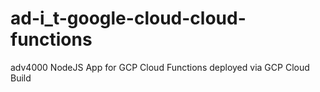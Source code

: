 # ad-i_t-google-cloud-cloud-functions
adv4000 NodeJS App for GCP Cloud Functions deployed via GCP Cloud Build
